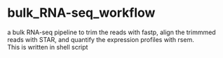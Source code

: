 # bulk_RNA-seq_workflow
a bulk RNA-seq pipeline to trim the reads with fastp, align the trimmmed reads with STAR, and quantify the expression profiles with rsem.  
This is written in shell script
